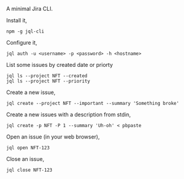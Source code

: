 A minimal Jira CLI.

Install it,

```
npm -g jql-cli
```

Configure it,

```
jql auth -u <username> -p <password> -h <hostname>
```

List some issues by created date or priorty

```
jql ls --project NFT --created
jql ls --project NFT --priority
```

Create a new issue,

```
jql create --project NFT --important --summary 'Something broke'
```

Create a new issues with a description from stdin,

```
jql create -p NFT -P 1 --summary 'Uh-oh' < pbpaste 
```

Open an issue (in your web browser),

```
jql open NFT-123
```

Close an issue,

```
jql close NFT-123
```
